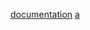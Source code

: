 [documentation](https://help.github.com/categories/github-pages-basics/)
[a](https://github.com/yangliu2000/yangliu/a)
